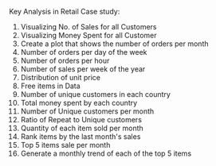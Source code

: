 Key Analysis in Retail Case study: 

1. Visualizing No. of Sales for all Customers
2. Visualizing Money Spent for all Customer
3. Create a plot that shows the number of orders per month 
4. Number of orders per day of the week
5. Number of orders per hour
6. Number of sales per week of the year
7. Distribution of unit price
8. Free items in Data 
9. Number of unique customers in each country
10. Total money spent by each country
11. Number of Unique customers per month
12. Ratio of Repeat to Unique customers
13. Quantity of each item sold per month
14. Rank items by the last month's sales
15. Top 5 items sale per month 
16. Generate a monthly trend of each of the top 5 items

